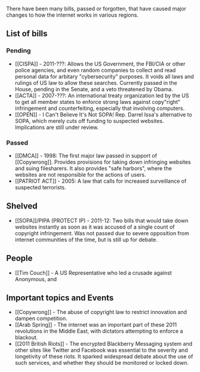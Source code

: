 There have been many bills, passed or forgotten, that have caused major changes to how the internet works in various regions.

## List of bills

### Pending

* [[CISPA]] - 2011-???: Allows the US Government, the FBI/CIA or other police agencies, and even random companies to collect and read personal data for arbitary "cybersecurity" purposes. It voids all laws and rulings of US law to allow these searches. Currently passed in the House, pending in the Senate, and a veto threatened by Obama.
* [[ACTA]] - 2007-???: An international treaty organization led by the US to get all member states to enforce strong laws against copy"right" infringement and counterfeiting, especially that involving computers.
* [[OPEN]] - I Can't Believe It's Not SOPA! Rep. Darrel Issa's alternative to SOPA, which merely cuts off funding to suspected websites. Implications are still under review.

### Passed

* [[DMCA]] - 1998: The first major law passed in support of [[Copywrong]]. Provides provisions for taking down infringing websites and suing filesharers. It also provides "safe harbors", where the websites are not responsible for the actions of users.
* [[PATRIOT ACT]] - 2005: A law that calls for increased surveillance of suspected terrorists.

## Shelved

* [[SOPA]]/PIPA (PROTECT IP) - 2011-12: Two bills that would take down websites instantly as soon as it was accused of a single count of copyright infringement. Was not passed due to severe opposition from internet communities of the time, but is still up for debate.

## People

* [[Tim Couch]] - A US Representative who led a crusade against Anonymous, and 

## Important topics and Events

* [[Copywrong]] - The abuse of copyright law to restrict innovation and dampen competition.
* [[Arab Spring]] - The internet was an important part of these 2011 revolutions in the Middle East, with dictators attempting to enforce a blackout.
* [[2011 British Riots]] - The encrypted Blackberry Messaging system and other sites like Twitter and Facebook was essential to the severity and longetivity of these riots. It sparked widespread debate about the use of such services, and whether they should be monitored or locked down.